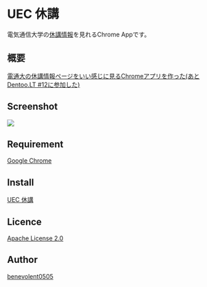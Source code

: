 UEC 休講
====

電気通信大学の[休講情報](http://kyoumu.office.uec.ac.jp/kyuukou/kyuukou.html)を見れるChrome Appです。

## 概要

[電通大の休講情報ページをいい感じに見るChromeアプリを作った(あとDentoo.LT #12に参加した)](http://benevolent0505.hatenablog.com/entry/2015/10/28/164400)

## Screenshot

![](http://cdn-ak.f.st-hatena.com/images/fotolife/m/miki_bene/20151028/20151028162425.png)

## Requirement

[Google Chrome](https://www.google.co.jp/chrome/browser/desktop/)

## Install

[UEC 休講](https://chrome.google.com/webstore/detail/uec-%E4%BC%91%E8%AC%9B/acakfpgbnikegioeelmigncmlkejgblf?utm_source=chrome-ntp-icon)

## Licence
[Apache License 2.0](https://github.com/benevolent0505/UEC-Kyuko-for-Chrome/blob/master/LICENSE)

## Author

[benevolent0505](https://github.com/benevolent0505)
